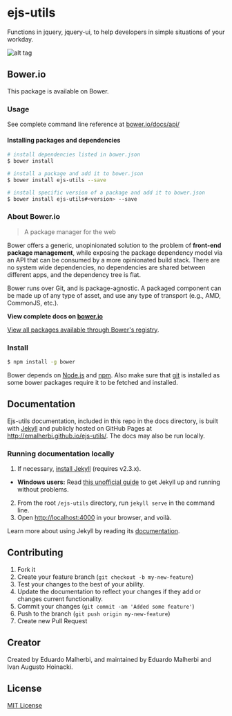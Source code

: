 ejs-utils
=========

Functions in jquery, jquery-ui, to help developers in simple situations of your workday.



![alt tag](http://bower.io/img/bower-logo.png)

## Bower.io

This package is available on Bower.

### Usage

See complete command line reference at [bower.io/docs/api/](http://bower.io/docs/api/)

#### Installing packages and dependencies

```sh
# install dependencies listed in bower.json
$ bower install

# install a package and add it to bower.json
$ bower install ejs-utils --save

# install specific version of a package and add it to bower.json
$ bower install ejs-utils#<version> --save
```

### About Bower.io

> A package manager for the web

Bower offers a generic, unopinionated solution to the problem of **front-end package management**, while exposing the package dependency model via an API that can be consumed by a more opinionated build stack. There are no system wide dependencies, no dependencies are shared between different apps, and the dependency tree is flat.

Bower runs over Git, and is package-agnostic. A packaged component can be made up of any type of asset, and use any type of transport (e.g., AMD, CommonJS, etc.).

**View complete docs on [bower.io](http://bower.io)**

[View all packages available through Bower's registry](http://bower.io/search/).

### Install

```sh
$ npm install -g bower
```

Bower depends on [Node.js](http://nodejs.org/) and [npm](http://npmjs.org/). Also make sure that [git](http://git-scm.com/) is installed as some bower
packages require it to be fetched and installed.



## Documentation

Ejs-utils documentation, included in this repo in the docs directory, is built with [Jekyll](http://jekyllrb.com) and publicly hosted on GitHub Pages at <http://emalherbi.github.io/ejs-utils/>. The docs may also be run locally.

### Running documentation locally

1. If necessary, [install Jekyll](http://jekyllrb.com/docs/installation) (requires v2.3.x).
  - **Windows users:** Read [this unofficial guide](http://jekyll-windows.juthilo.com/) to get Jekyll up and running without problems.
2. From the root `/ejs-utils` directory, run `jekyll serve` in the command line.
3. Open <http://localhost:4000> in your browser, and voilà.

Learn more about using Jekyll by reading its [documentation](http://jekyllrb.com/docs/home/).



## Contributing

1. Fork it
2. Create your feature branch (`git checkout -b my-new-feature`)
3. Test your changes to the best of your ability.
4. Update the documentation to reflect your changes if they add or changes current functionality.
5. Commit your changes (`git commit -am 'Added some feature'`)
6. Push to the branch (`git push origin my-new-feature`)
7. Create new Pull Request



## Creator

Created by Eduardo Malherbi, and maintained by Eduardo Malherbi and Ivan Augusto Hoinacki.



## License

[MIT License](http://en.wikipedia.org/wiki/MIT_License)
